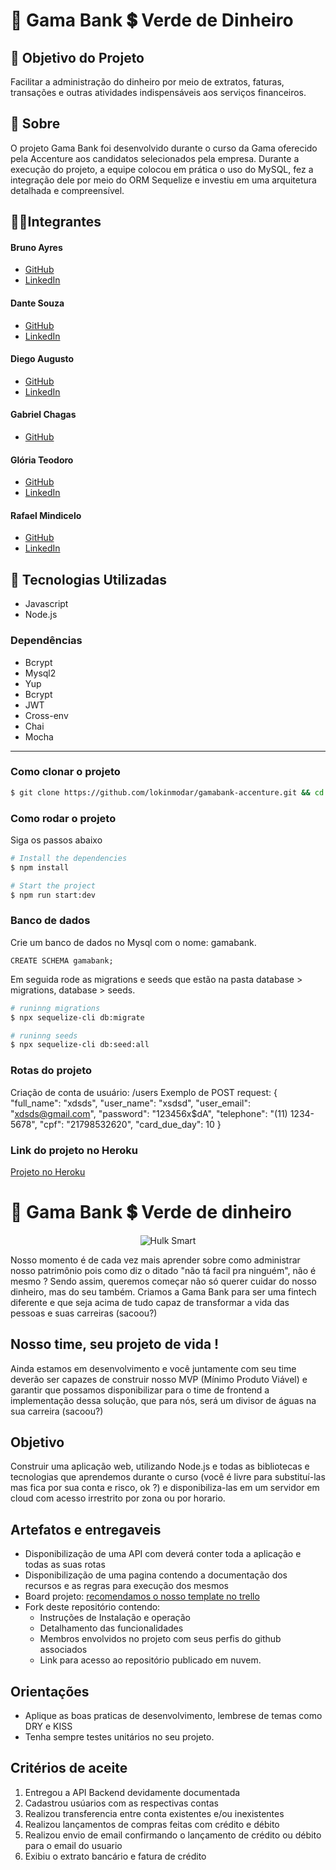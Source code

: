 # 🏦 Gama Bank 💲 Verde de Dinheiro

## 🎯 Objetivo do Projeto

Facilitar a administração do dinheiro por meio de extratos, faturas, transações e outras atividades indispensáveis aos serviços financeiros.

## 📃 Sobre

O projeto Gama Bank foi desenvolvido durante o curso da Gama oferecido pela Accenture aos candidatos selecionados pela empresa. Durante a execução do projeto, a equipe colocou em prática o uso do MySQL, fez a integração dele por meio do ORM Sequelize e investiu em uma arquitetura detalhada e compreensível.

## 👨‍💻Integrantes




#### Bruno Ayres

- [GitHub](https://github.com/bjsec)
- [LinkedIn](https://www.linkedin.com/in/bruno-jorge-sec/)

#### Dante Souza

- [GitHub](https://github.com/lokinmodar)
- [LinkedIn](https://www.linkedin.com/in/dante-souza-e-souza/)

#### Diego Augusto

- [GitHub](https://github.com/debug-droid)
- [LinkedIn](https://www.linkedin.com/in/diego-augusto-b957921a2/)

#### Gabriel Chagas

- [GitHub](https://github.com/GabrielChagas1)

#### Glória Teodoro

- [GitHub](https://github.com/gloriateodoro)
- [LinkedIn](https://www.linkedin.com/in/gl%C3%B3ria-teodoro-8910331b7/)

#### Rafael Mindicelo

- [GitHub](https://github.com/rafaelmindicelo)
- [LinkedIn](https://www.linkedin.com/in/rafael-mindicelo-2171389b/)



## 🚀 Tecnologias Utilizadas

- Javascript
- Node.js

### Dependências

- Bcrypt
- Mysql2
- Yup
- Bcrypt
- JWT
- Cross-env
- Chai
- Mocha

---

### Como clonar o projeto

```bash
$ git clone https://github.com/lokinmodar/gamabank-accenture.git && cd gamabank-accenture
```
### Como rodar o projeto

Siga os passos abaixo
```bash
# Install the dependencies
$ npm install

# Start the project
$ npm run start:dev
```


### Banco de dados

Crie um banco de dados no Mysql com o nome: gamabank. 
```
CREATE SCHEMA gamabank;
```
Em seguida rode as migrations e seeds que estão na pasta database > migrations, database > seeds.
```bash
# runinng migrations
$ npx sequelize-cli db:migrate

# runinng seeds
$ npx sequelize-cli db:seed:all
```

### Rotas do projeto

Criação de conta de usuário: /users
Exemplo de POST request:
{
	"full_name": "xdsds",
	"user_name": "xsdsd",
	"user_email": "xdsds@gmail.com",
	"password": "123456x$dA",
	"telephone": "(11) 1234-5678",
	"cpf": "21798532620",
	"card_due_day": 10
}

### Link do projeto no Heroku

[Projeto no Heroku](https://gamabank-eventloop.herokuapp.com/)

# 🏦 Gama Bank 💲 Verde de dinheiro

<p align="center">
  <img src="https://media.tenor.com/images/63dc70b43a949617fdfa3447868d534d/tenor.gif" alt="Hulk Smart"/>
</p>

Nosso momento é de cada vez mais aprender sobre como administrar nosso patrimônio pois como diz o ditado "não tá facil pra ninguém", não é mesmo ? Sendo assim, queremos começar não só querer cuidar do nosso dinheiro, mas do seu também. Criamos a Gama Bank para ser uma fintech diferente e que seja acima de tudo capaz de transformar a vida das pessoas e suas carreiras (sacoou?)

## Nosso time, seu projeto de vida !

Ainda estamos em desenvolvimento e você juntamente com seu time deverão ser capazes de construir nosso MVP (Mínimo Produto Viável) e garantir que possamos disponibilizar para o time de frontend a implementação dessa solução, que para nós, será um divisor de águas na sua carreira (sacoou?)

## Objetivo
Construir uma aplicação web, utilizando Node.js e todas as bibliotecas e tecnologias que aprendemos durante o curso (você é livre para substituí-las mas fica por sua conta e risco, ok ?) e disponibiliza-las em um servidor em cloud com acesso irrestrito por zona ou por horario.


## Artefatos e entregaveis
* Disponibilização de uma API com deverá conter toda a aplicação e todas as suas rotas
* Disponibilização de uma pagina contendo a documentação dos recursos e as regras para execução dos mesmos
* Board projeto: [recomendamos o nosso template no trello](https://trello.com/b/omMyz2qd/projeto-gamabank)
* Fork deste repositório contendo:
    * Instruções de Instalação e operação
    * Detalhamento das funcionalidades
    * Membros envolvidos no projeto com seus perfis do github associados
    * Link para acesso ao repositório publicado em nuvem.


## Orientações
- Aplique as boas praticas de desenvolvimento, lembrese de temas como DRY e KISS
- Tenha sempre testes unitários  no seu projeto.


## Critérios de aceite
1. Entregou a API Backend devidamente documentada 
2. Cadastrou usúarios com as respectivas contas
3. Realizou transferencia entre conta existentes e/ou inexistentes
4. Realizou lançamentos de compras feitas com crédito e débito
5. Realizou envio de email confirmando o lançamento de crédito ou débito para o email do usuario
6. Exibiu o extrato bancário e fatura de crédito









